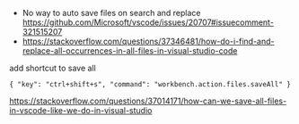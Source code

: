 - No way to auto save files on search and replace https://github.com/Microsoft/vscode/issues/20707#issuecomment-321515207
- https://stackoverflow.com/questions/37346481/how-do-i-find-and-replace-all-occurrences-in-all-files-in-visual-studio-code

add shortcut to save all

```
{ "key": "ctrl+shift+s", "command": "workbench.action.files.saveAll" }
```

https://stackoverflow.com/questions/37014171/how-can-we-save-all-files-in-vscode-like-we-do-in-visual-studio
